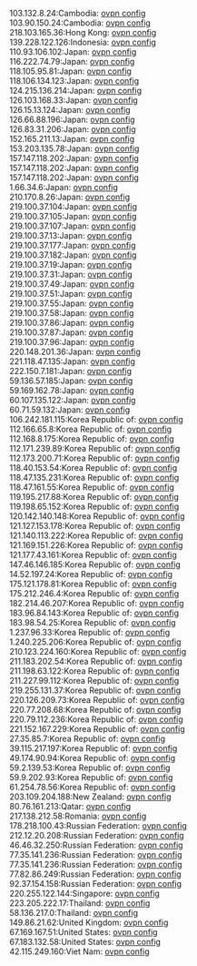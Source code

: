 103.132.8.24:Cambodia: [ovpn config](vpn/103_132_8_24.ovpn)  
103.90.150.24:Cambodia: [ovpn config](vpn/103_90_150_24.ovpn)  
218.103.165.36:Hong Kong: [ovpn config](vpn/218_103_165_36.ovpn)  
139.228.122.126:Indonesia: [ovpn config](vpn/139_228_122_126.ovpn)  
110.93.106.102:Japan: [ovpn config](vpn/110_93_106_102.ovpn)  
116.222.74.79:Japan: [ovpn config](vpn/116_222_74_79.ovpn)  
118.105.95.81:Japan: [ovpn config](vpn/118_105_95_81.ovpn)  
118.106.134.123:Japan: [ovpn config](vpn/118_106_134_123.ovpn)  
124.215.136.214:Japan: [ovpn config](vpn/124_215_136_214.ovpn)  
126.103.168.33:Japan: [ovpn config](vpn/126_103_168_33.ovpn)  
126.15.13.124:Japan: [ovpn config](vpn/126_15_13_124.ovpn)  
126.66.88.196:Japan: [ovpn config](vpn/126_66_88_196.ovpn)  
126.83.31.206:Japan: [ovpn config](vpn/126_83_31_206.ovpn)  
152.165.211.13:Japan: [ovpn config](vpn/152_165_211_13.ovpn)  
153.203.135.78:Japan: [ovpn config](vpn/153_203_135_78.ovpn)  
157.147.118.202:Japan: [ovpn config](vpn/157_147_118_202.ovpn)  
157.147.118.202:Japan: [ovpn config](vpn/157_147_118_202.ovpn)  
157.147.118.202:Japan: [ovpn config](vpn/157_147_118_202.ovpn)  
1.66.34.6:Japan: [ovpn config](vpn/1_66_34_6.ovpn)  
210.170.8.26:Japan: [ovpn config](vpn/210_170_8_26.ovpn)  
219.100.37.104:Japan: [ovpn config](vpn/219_100_37_104.ovpn)  
219.100.37.105:Japan: [ovpn config](vpn/219_100_37_105.ovpn)  
219.100.37.107:Japan: [ovpn config](vpn/219_100_37_107.ovpn)  
219.100.37.13:Japan: [ovpn config](vpn/219_100_37_13.ovpn)  
219.100.37.177:Japan: [ovpn config](vpn/219_100_37_177.ovpn)  
219.100.37.182:Japan: [ovpn config](vpn/219_100_37_182.ovpn)  
219.100.37.19:Japan: [ovpn config](vpn/219_100_37_19.ovpn)  
219.100.37.31:Japan: [ovpn config](vpn/219_100_37_31.ovpn)  
219.100.37.49:Japan: [ovpn config](vpn/219_100_37_49.ovpn)  
219.100.37.51:Japan: [ovpn config](vpn/219_100_37_51.ovpn)  
219.100.37.55:Japan: [ovpn config](vpn/219_100_37_55.ovpn)  
219.100.37.58:Japan: [ovpn config](vpn/219_100_37_58.ovpn)  
219.100.37.86:Japan: [ovpn config](vpn/219_100_37_86.ovpn)  
219.100.37.87:Japan: [ovpn config](vpn/219_100_37_87.ovpn)  
219.100.37.96:Japan: [ovpn config](vpn/219_100_37_96.ovpn)  
220.148.201.36:Japan: [ovpn config](vpn/220_148_201_36.ovpn)  
221.118.47.135:Japan: [ovpn config](vpn/221_118_47_135.ovpn)  
222.150.7.181:Japan: [ovpn config](vpn/222_150_7_181.ovpn)  
59.136.57.185:Japan: [ovpn config](vpn/59_136_57_185.ovpn)  
59.169.162.78:Japan: [ovpn config](vpn/59_169_162_78.ovpn)  
60.107.135.122:Japan: [ovpn config](vpn/60_107_135_122.ovpn)  
60.71.59.132:Japan: [ovpn config](vpn/60_71_59_132.ovpn)  
106.242.181.115:Korea Republic of: [ovpn config](vpn/106_242_181_115.ovpn)  
112.166.65.8:Korea Republic of: [ovpn config](vpn/112_166_65_8.ovpn)  
112.168.8.175:Korea Republic of: [ovpn config](vpn/112_168_8_175.ovpn)  
112.171.239.89:Korea Republic of: [ovpn config](vpn/112_171_239_89.ovpn)  
112.173.200.71:Korea Republic of: [ovpn config](vpn/112_173_200_71.ovpn)  
118.40.153.54:Korea Republic of: [ovpn config](vpn/118_40_153_54.ovpn)  
118.47.135.231:Korea Republic of: [ovpn config](vpn/118_47_135_231.ovpn)  
118.47.161.55:Korea Republic of: [ovpn config](vpn/118_47_161_55.ovpn)  
119.195.217.88:Korea Republic of: [ovpn config](vpn/119_195_217_88.ovpn)  
119.198.65.152:Korea Republic of: [ovpn config](vpn/119_198_65_152.ovpn)  
120.142.140.148:Korea Republic of: [ovpn config](vpn/120_142_140_148.ovpn)  
121.127.153.178:Korea Republic of: [ovpn config](vpn/121_127_153_178.ovpn)  
121.140.113.222:Korea Republic of: [ovpn config](vpn/121_140_113_222.ovpn)  
121.169.151.226:Korea Republic of: [ovpn config](vpn/121_169_151_226.ovpn)  
121.177.43.161:Korea Republic of: [ovpn config](vpn/121_177_43_161.ovpn)  
147.46.146.185:Korea Republic of: [ovpn config](vpn/147_46_146_185.ovpn)  
14.52.197.24:Korea Republic of: [ovpn config](vpn/14_52_197_24.ovpn)  
175.121.178.81:Korea Republic of: [ovpn config](vpn/175_121_178_81.ovpn)  
175.212.246.4:Korea Republic of: [ovpn config](vpn/175_212_246_4.ovpn)  
182.214.46.207:Korea Republic of: [ovpn config](vpn/182_214_46_207.ovpn)  
183.96.84.143:Korea Republic of: [ovpn config](vpn/183_96_84_143.ovpn)  
183.98.54.25:Korea Republic of: [ovpn config](vpn/183_98_54_25.ovpn)  
1.237.96.33:Korea Republic of: [ovpn config](vpn/1_237_96_33.ovpn)  
1.240.225.206:Korea Republic of: [ovpn config](vpn/1_240_225_206.ovpn)  
210.123.224.160:Korea Republic of: [ovpn config](vpn/210_123_224_160.ovpn)  
211.183.202.54:Korea Republic of: [ovpn config](vpn/211_183_202_54.ovpn)  
211.198.63.122:Korea Republic of: [ovpn config](vpn/211_198_63_122.ovpn)  
211.227.99.112:Korea Republic of: [ovpn config](vpn/211_227_99_112.ovpn)  
219.255.131.37:Korea Republic of: [ovpn config](vpn/219_255_131_37.ovpn)  
220.126.209.73:Korea Republic of: [ovpn config](vpn/220_126_209_73.ovpn)  
220.77.208.68:Korea Republic of: [ovpn config](vpn/220_77_208_68.ovpn)  
220.79.112.236:Korea Republic of: [ovpn config](vpn/220_79_112_236.ovpn)  
221.152.167.229:Korea Republic of: [ovpn config](vpn/221_152_167_229.ovpn)  
27.35.85.7:Korea Republic of: [ovpn config](vpn/27_35_85_7.ovpn)  
39.115.217.197:Korea Republic of: [ovpn config](vpn/39_115_217_197.ovpn)  
49.174.90.94:Korea Republic of: [ovpn config](vpn/49_174_90_94.ovpn)  
59.2.139.53:Korea Republic of: [ovpn config](vpn/59_2_139_53.ovpn)  
59.9.202.93:Korea Republic of: [ovpn config](vpn/59_9_202_93.ovpn)  
61.254.78.56:Korea Republic of: [ovpn config](vpn/61_254_78_56.ovpn)  
203.109.204.188:New Zealand: [ovpn config](vpn/203_109_204_188.ovpn)  
80.76.161.213:Qatar: [ovpn config](vpn/80_76_161_213.ovpn)  
217.138.212.58:Romania: [ovpn config](vpn/217_138_212_58.ovpn)  
178.218.100.43:Russian Federation: [ovpn config](vpn/178_218_100_43.ovpn)  
212.12.20.208:Russian Federation: [ovpn config](vpn/212_12_20_208.ovpn)  
46.46.32.250:Russian Federation: [ovpn config](vpn/46_46_32_250.ovpn)  
77.35.141.236:Russian Federation: [ovpn config](vpn/77_35_141_236.ovpn)  
77.35.141.236:Russian Federation: [ovpn config](vpn/77_35_141_236.ovpn)  
77.82.86.249:Russian Federation: [ovpn config](vpn/77_82_86_249.ovpn)  
92.37.154.158:Russian Federation: [ovpn config](vpn/92_37_154_158.ovpn)  
220.255.122.144:Singapore: [ovpn config](vpn/220_255_122_144.ovpn)  
223.205.222.17:Thailand: [ovpn config](vpn/223_205_222_17.ovpn)  
58.136.217.0:Thailand: [ovpn config](vpn/58_136_217_0.ovpn)  
149.86.21.62:United Kingdom: [ovpn config](vpn/149_86_21_62.ovpn)  
67.169.167.51:United States: [ovpn config](vpn/67_169_167_51.ovpn)  
67.183.132.58:United States: [ovpn config](vpn/67_183_132_58.ovpn)  
42.115.249.160:Viet Nam: [ovpn config](vpn/42_115_249_160.ovpn)  

